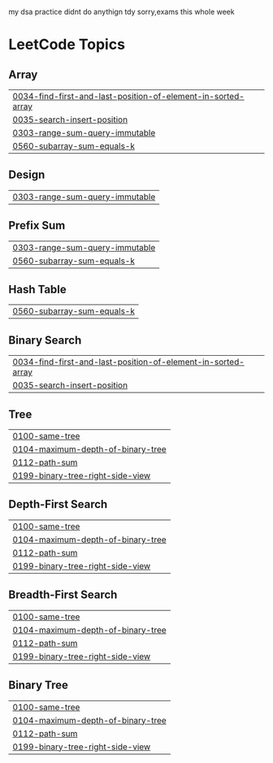 my dsa practice
didnt do anythign tdy sorry,exams this whole week


<!---LeetCode Topics Start-->
# LeetCode Topics
## Array
|  |
| ------- |
| [0034-find-first-and-last-position-of-element-in-sorted-array](https://github.com/PRASS-NAA/DSA/tree/master/0034-find-first-and-last-position-of-element-in-sorted-array) |
| [0035-search-insert-position](https://github.com/PRASS-NAA/DSA/tree/master/0035-search-insert-position) |
| [0303-range-sum-query-immutable](https://github.com/PRASS-NAA/DSA/tree/master/0303-range-sum-query-immutable) |
| [0560-subarray-sum-equals-k](https://github.com/PRASS-NAA/DSA/tree/master/0560-subarray-sum-equals-k) |
## Design
|  |
| ------- |
| [0303-range-sum-query-immutable](https://github.com/PRASS-NAA/DSA/tree/master/0303-range-sum-query-immutable) |
## Prefix Sum
|  |
| ------- |
| [0303-range-sum-query-immutable](https://github.com/PRASS-NAA/DSA/tree/master/0303-range-sum-query-immutable) |
| [0560-subarray-sum-equals-k](https://github.com/PRASS-NAA/DSA/tree/master/0560-subarray-sum-equals-k) |
## Hash Table
|  |
| ------- |
| [0560-subarray-sum-equals-k](https://github.com/PRASS-NAA/DSA/tree/master/0560-subarray-sum-equals-k) |
## Binary Search
|  |
| ------- |
| [0034-find-first-and-last-position-of-element-in-sorted-array](https://github.com/PRASS-NAA/DSA/tree/master/0034-find-first-and-last-position-of-element-in-sorted-array) |
| [0035-search-insert-position](https://github.com/PRASS-NAA/DSA/tree/master/0035-search-insert-position) |
## Tree
|  |
| ------- |
| [0100-same-tree](https://github.com/PRASS-NAA/DSA/tree/master/0100-same-tree) |
| [0104-maximum-depth-of-binary-tree](https://github.com/PRASS-NAA/DSA/tree/master/0104-maximum-depth-of-binary-tree) |
| [0112-path-sum](https://github.com/PRASS-NAA/DSA/tree/master/0112-path-sum) |
| [0199-binary-tree-right-side-view](https://github.com/PRASS-NAA/DSA/tree/master/0199-binary-tree-right-side-view) |
## Depth-First Search
|  |
| ------- |
| [0100-same-tree](https://github.com/PRASS-NAA/DSA/tree/master/0100-same-tree) |
| [0104-maximum-depth-of-binary-tree](https://github.com/PRASS-NAA/DSA/tree/master/0104-maximum-depth-of-binary-tree) |
| [0112-path-sum](https://github.com/PRASS-NAA/DSA/tree/master/0112-path-sum) |
| [0199-binary-tree-right-side-view](https://github.com/PRASS-NAA/DSA/tree/master/0199-binary-tree-right-side-view) |
## Breadth-First Search
|  |
| ------- |
| [0100-same-tree](https://github.com/PRASS-NAA/DSA/tree/master/0100-same-tree) |
| [0104-maximum-depth-of-binary-tree](https://github.com/PRASS-NAA/DSA/tree/master/0104-maximum-depth-of-binary-tree) |
| [0112-path-sum](https://github.com/PRASS-NAA/DSA/tree/master/0112-path-sum) |
| [0199-binary-tree-right-side-view](https://github.com/PRASS-NAA/DSA/tree/master/0199-binary-tree-right-side-view) |
## Binary Tree
|  |
| ------- |
| [0100-same-tree](https://github.com/PRASS-NAA/DSA/tree/master/0100-same-tree) |
| [0104-maximum-depth-of-binary-tree](https://github.com/PRASS-NAA/DSA/tree/master/0104-maximum-depth-of-binary-tree) |
| [0112-path-sum](https://github.com/PRASS-NAA/DSA/tree/master/0112-path-sum) |
| [0199-binary-tree-right-side-view](https://github.com/PRASS-NAA/DSA/tree/master/0199-binary-tree-right-side-view) |
<!---LeetCode Topics End-->
